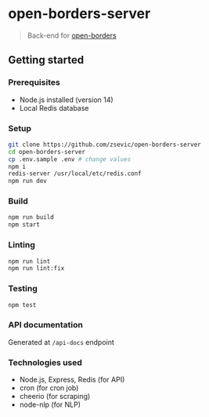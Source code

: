# open-borders-server

> Back-end for [open-borders](https://github.com/zsevic/open-borders)

## Getting started

### Prerequisites

- Node.js installed (version 14)
- Local Redis database

### Setup

```bash
git clone https://github.com/zsevic/open-borders-server
cd open-borders-server
cp .env.sample .env # change values
npm i
redis-server /usr/local/etc/redis.conf
npm run dev
```

### Build

```bash
npm run build
npm start
```

### Linting

```bash
npm run lint
npm run lint:fix
```

### Testing

```bash
npm test
```

### API documentation

Generated at `/api-docs` endpoint

### Technologies used

- Node.js, Express, Redis (for API)
- cron (for cron job)
- cheerio (for scraping)
- node-nlp (for NLP)
